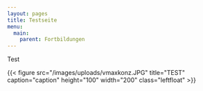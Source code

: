 ```yaml
---
layout: pages
title: Testseite
menu:
  main:
    parent: Fortbildungen
---
```

Test

{{< figure src="/images/uploads/vmaxkonz.JPG" title="TEST" caption="caption" height="100" width="200" class="leftfloat" >}}
